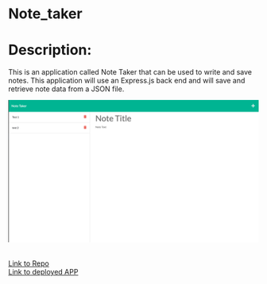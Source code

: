 # Note_taker
<h1>Description:</h1>
 This is an application called Note Taker that can be used to write and save notes. This application will use an Express.js back end and will save and retrieve note data from a JSON file.
<br>

![screenshot](https://raw.githubusercontent.com/shannonjburris/Note_taker/main/assets/Screen%20Shot%202021-07-24%20at%206.38.07%20PM.png)

<br>
 <a href="https://github.com/shannonjburris/Note_taker" target="_blank">Link to Repo</a>
 <br>
 <a href="https://nameless-beyond-00516.herokuapp.com/" target="_blank">Link to deployed APP</a>
 <br>
